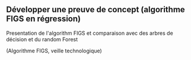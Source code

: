## Développer une preuve de concept (algorithme FIGS en régression)
Presentation de l'algorithm FIGS et comparaison avec des arbres de décision et du random Forest

(Algorithme FIGS, veille technologique)
